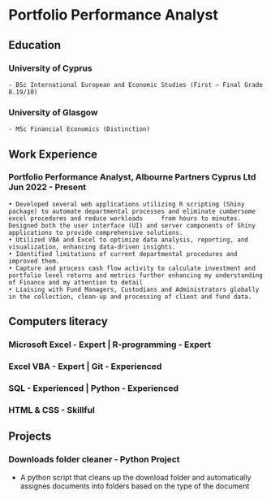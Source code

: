 # Portfolio Performance Analyst

## Education

### University of Cyprus 
    - BSc International European and Economic Studies (First – Final Grade 8.19/10)
### University of Glasgow
    - MSc Financial Economics (Distinction)

## Work Experience

### Portfolio Performance Analyst, Albourne Partners Cyprus Ltd Jun 2022 - Present
    • Developed several web applications utilizing R scripting (Shiny package) to automate departmental processes and eliminate cumbersome excel procedures and reduce workloads     from hours to minutes. Designed both the user interface (UI) and server components of Shiny applications to provide comprehensive solutions.
    • Utilized VBA and Excel to optimize data analysis, reporting, and visualization, enhancing data-driven insights.
    • Identified limitations of current departmental procedures and improved them.
    • Capture and process cash flow activity to calculate investment and portfolio level returns and metrics further enhancing my understanding of Finance and my attention to detail
    • Liaising with Fund Managers, Custodians and Administrators globally in the collection, clean-up and processing of client and fund data.

## Computers literacy

### Microsoft Excel - Expert     |    R-programming - Expert
### Excel VBA - Expert           |    Git - Experienced
### SQL - Experienced            |    Python - Experienced
### HTML & CSS - Skillful

## Projects
### Downloads folder cleaner - Python Project

- A python script that cleans up the download folder and automatically assignes documents into folders based on the type of the document
